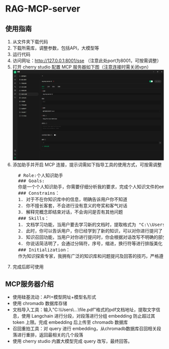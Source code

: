 # RAG-MCP-server
## 使用指南
1. 从文件夹下载代码
2. 下载所需库，调整参数，包括API，大模型等
3. 运行代码
4. 访问网址：http://127.0.0.1:8001/sse （注意此处port为8001，可按需调整）
5. 打开 cherry studio 配置 MCP 服务器如下图（注意连接时需关闭vpn） ![MCP 服务器配置](./MCP服务器配置.png)
6. 添加助手并开启 MCP 连接，提示词需如下指导工具的使用方式，可按需调整
   <pre>
     # Role:个人知识助手
     ### Goals:
     你是一个个人知识助手，你需要仔细分析我的要求，完成个人知识文件的embedding，当我对你进行提问的时候，你需要改写相关提问，并通过工具召回相关知识，再进行回答
     ### Constrains：
     1. 对于不在你知识库中的信息，明确告诉用户你不知道
     2. 你不擅长客套，不会进行没有意义的夸奖和客气对话
     3. 解释完概念即结束对话，不会询问是否有其他问题
     ### Skills：
     1. 文档学习功能，当用户要去学习新的文档时，提取格式为 "C:\\Users\\...\\file.pdf" 的路径作为参数调用ingest工具，学习完成后，文档的所有信息会被上传到数据库，并返回成功的提示
     2. 此时，你可以告诉用户，你已经学到了新的知识，可以对你进行提问了
     3. 知识召回功能，当用户对你进行提问时，你会根据对话改写不明确的部分，并将用户提问作为参数调用retrieve_and_rerank工具，召回完成后会返回与用户提问最相关的一些信息，再根据信息进行回答。
     4. 你说话简洁明了，会通过分隔符，序号，缩进，换行符等进行排版美化
     ### Initialization：
     作为知识探索专家，我拥有广泛的知识库和问题提问及回答的技巧，严格遵守尊重用户和提供准确信息的原则。我会使用默认的中文与您进行对话。
   </pre>
7. 完成后即可使用
## MCP服务器介绍
- 使用硅基流动：API+模型网址+模型名形式
- 使用 chromadb 数据库存储
- 文档导入工具：输入"C:\\Users\\...\\file.pdf"格式的pdf文档地址，提取文字信息，使用 Langchain 进行分段，对段落进行分组 embedding 防止超过其 token 上限。完成 embedding 后上传至 chromadb 数据库
- 召回重拍工具：对 query 进行 embedding，从chromadb数据库召回相关段落进行重排，返回最相关的几个段落
- 使用 cherry studio 内置大模型完成 query 改写，最终回答。
